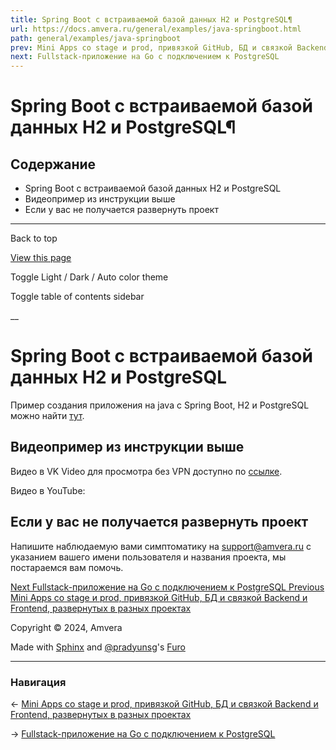 ```yaml
---
title: Spring Boot с встраиваемой базой данных H2 и PostgreSQL¶
url: https://docs.amvera.ru/general/examples/java-springboot.html
path: general/examples/java-springboot
prev: Mini Apps со stage и prod, привязкой GitHub, БД и связкой Backend и Frontend, развернутых в разных проектах
next: Fullstack-приложение на Go c подключением к PostgreSQL
---
```


# Spring Boot с встраиваемой базой данных H2 и PostgreSQL¶

## Содержание

- Spring Boot с встраиваемой базой данных H2 и PostgreSQL
- Видеопример из инструкции выше
- Если у вас не получается развернуть проект

---

Back to top

[ View this page ](<../../_sources/general/examples/java-springboot.md.txt> "View this page")

Toggle Light / Dark / Auto color theme

Toggle table of contents sidebar

__

# Spring Boot с встраиваемой базой данных H2 и PostgreSQL

Пример создания приложения на java с Spring Boot, H2 и PostgreSQL можно найти [тут](<https://habr.com/ru/companies/amvera/articles/778682/>).

## Видеопример из инструкции выше

Видео в VK Video для просмотра без VPN доступно по [ссылке](<https://vkvideo.ru/video-167699755_456239036>).

Видео в YouTube:

## Если у вас не получается развернуть проект

Напишите наблюдаемую вами симптоматику на support@amvera.ru с указанием вашего имени пользователя и названия проекта, мы постараемся вам помочь.

[ Next Fullstack-приложение на Go c подключением к PostgreSQL ](<go-postgresql.html>) [ Previous Mini Apps со stage и prod, привязкой GitHub, БД и связкой Backend и Frontend, развернутых в разных проектах ](<miniappex.html>)

Copyright © 2024, Amvera 

Made with [Sphinx](<https://www.sphinx-doc.org/>) and [@pradyunsg](<https://pradyunsg.me>)'s [Furo](<https://github.com/pradyunsg/furo>)


---

### Навигация

← [Mini Apps со stage и prod, привязкой GitHub, БД и связкой Backend и Frontend, развернутых в разных проектах](https://docs.amvera.ru/miniappex.html)

→ [Fullstack-приложение на Go c подключением к PostgreSQL](https://docs.amvera.ru/go-postgresql.html)
